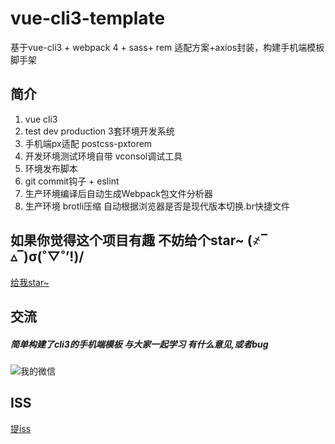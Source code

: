# vue-cli3-template
基于vue-cli3 + webpack 4 + sass+ rem 适配方案+axios封装，构建手机端模板脚手架

## 简介
1. vue cli3
2. test dev production 3套环境开发系统
3. 手机端px适配 postcss-pxtorem
4. 开发环境测试环境自带 vconsol调试工具
5. 环境发布脚本
6. git commit钩子 + eslint
7. 生产环境编译后自动生成Webpack包文件分析器
8. 生产环境 brotli压缩 自动根据浏览器是否是现代版本切换.br快捷文件

## 如果你觉得这个项目有趣 不妨给个star~ (҂‾ ▵‾)σ(˚▽˚’!)/
[给我star~](https://github.com/whorcare/vue-cli3-template)

## 交流
##### 简单构建了cli3的手机端模板 与大家一起学习 有什么意见,或者bug 
![我的微信](https://0img.evente.cn/0f/41/65/8ad030fc5d9f82f6345b3d6e7c.jpg?imageView2/2/w/220)

## ISS
[提iss](https://github.com/whorcare/vue-cli3-template/issues/new)